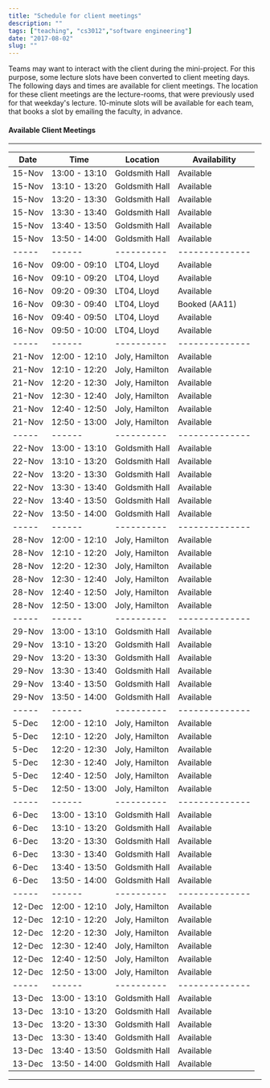 ```yaml
---
title: "Schedule for client meetings"
description: ""
tags: ["teaching", "cs3012","software engineering"]
date: "2017-08-02"
slug: ""
---
```


Teams may want to interact with the client during the mini-project. For this 
purpose, some lecture slots have been converted to client meeting days. The 
following days and times are available for client meetings.  The location for 
these client meetings are the lecture-rooms, that were previously used for that 
weekday's lecture.  10-minute slots will be available for each team, that books 
a slot by emailing the faculty, in advance.

<!--more-->

#### Available Client Meetings

<hr/>

|Date | Time | Location | Availability |
|-----|------|----------|--------------|
| 15-Nov | 13:00 - 13:10 | Goldsmith Hall| Available |
| 15-Nov | 13:10 - 13:20 | Goldsmith Hall| Available |
| 15-Nov | 13:20 - 13:30 | Goldsmith Hall| Available |
| 15-Nov | 13:30 - 13:40 | Goldsmith Hall| Available |
| 15-Nov | 13:40 - 13:50 | Goldsmith Hall| Available |
| 15-Nov | 13:50 - 14:00 | Goldsmith Hall| Available |
|-----|------|----------|--------------|
| 16-Nov | 09:00 - 09:10 | LT04, Lloyd | Available |
| 16-Nov | 09:10 - 09:20 | LT04, Lloyd | Available |
| 16-Nov | 09:20 - 09:30 | LT04, Lloyd | Available |
| 16-Nov | 09:30 - 09:40 | LT04, Lloyd | Booked (AA11) |
| 16-Nov | 09:40 - 09:50 | LT04, Lloyd | Available |
| 16-Nov | 09:50 - 10:00 | LT04, Lloyd | Available |
|-----|------|----------|--------------|
| 21-Nov | 12:00 - 12:10 | Joly, Hamilton | Available |
| 21-Nov | 12:10 - 12:20 | Joly, Hamilton | Available |
| 21-Nov | 12:20 - 12:30 | Joly, Hamilton | Available |
| 21-Nov | 12:30 - 12:40 | Joly, Hamilton | Available |
| 21-Nov | 12:40 - 12:50 | Joly, Hamilton | Available |
| 21-Nov | 12:50 - 13:00 | Joly, Hamilton | Available |
|-----|------|----------|--------------|
| 22-Nov | 13:00 - 13:10 | Goldsmith Hall| Available |
| 22-Nov | 13:10 - 13:20 | Goldsmith Hall| Available |
| 22-Nov | 13:20 - 13:30 | Goldsmith Hall| Available |
| 22-Nov | 13:30 - 13:40 | Goldsmith Hall| Available |
| 22-Nov | 13:40 - 13:50 | Goldsmith Hall| Available |
| 22-Nov | 13:50 - 14:00 | Goldsmith Hall| Available |
|-----|------|----------|--------------|
| 28-Nov | 12:00 - 12:10 | Joly, Hamilton | Available |
| 28-Nov | 12:10 - 12:20 | Joly, Hamilton | Available |
| 28-Nov | 12:20 - 12:30 | Joly, Hamilton | Available |
| 28-Nov | 12:30 - 12:40 | Joly, Hamilton | Available |
| 28-Nov | 12:40 - 12:50 | Joly, Hamilton | Available |
| 28-Nov | 12:50 - 13:00 | Joly, Hamilton | Available |
|-----|------|----------|--------------|
| 29-Nov | 13:00 - 13:10 | Goldsmith Hall| Available |
| 29-Nov | 13:10 - 13:20 | Goldsmith Hall| Available |
| 29-Nov | 13:20 - 13:30 | Goldsmith Hall| Available |
| 29-Nov | 13:30 - 13:40 | Goldsmith Hall| Available |
| 29-Nov | 13:40 - 13:50 | Goldsmith Hall| Available |
| 29-Nov | 13:50 - 14:00 | Goldsmith Hall| Available |
|-----|------|----------|--------------|
| 5-Dec | 12:00 - 12:10 | Joly, Hamilton | Available |
| 5-Dec | 12:10 - 12:20 | Joly, Hamilton | Available |
| 5-Dec | 12:20 - 12:30 | Joly, Hamilton | Available |
| 5-Dec | 12:30 - 12:40 | Joly, Hamilton | Available |
| 5-Dec | 12:40 - 12:50 | Joly, Hamilton | Available |
| 5-Dec | 12:50 - 13:00 | Joly, Hamilton | Available |
|-----|------|----------|--------------|
| 6-Dec | 13:00 - 13:10 | Goldsmith Hall| Available |
| 6-Dec | 13:10 - 13:20 | Goldsmith Hall| Available |
| 6-Dec | 13:20 - 13:30 | Goldsmith Hall| Available |
| 6-Dec | 13:30 - 13:40 | Goldsmith Hall| Available |
| 6-Dec | 13:40 - 13:50 | Goldsmith Hall| Available |
| 6-Dec | 13:50 - 14:00 | Goldsmith Hall| Available |
|-----|------|----------|--------------|
| 12-Dec | 12:00 - 12:10 | Joly, Hamilton | Available |
| 12-Dec | 12:10 - 12:20 | Joly, Hamilton | Available |
| 12-Dec | 12:20 - 12:30 | Joly, Hamilton | Available |
| 12-Dec | 12:30 - 12:40 | Joly, Hamilton | Available |
| 12-Dec | 12:40 - 12:50 | Joly, Hamilton | Available |
| 12-Dec | 12:50 - 13:00 | Joly, Hamilton | Available |
|-----|------|----------|--------------|
| 13-Dec | 13:00 - 13:10 | Goldsmith Hall| Available |
| 13-Dec | 13:10 - 13:20 | Goldsmith Hall| Available |
| 13-Dec | 13:20 - 13:30 | Goldsmith Hall| Available |
| 13-Dec | 13:30 - 13:40 | Goldsmith Hall| Available |
| 13-Dec | 13:40 - 13:50 | Goldsmith Hall| Available |
| 13-Dec | 13:50 - 14:00 | Goldsmith Hall| Available |

<hr/>


